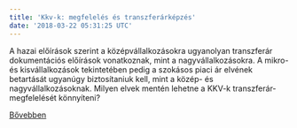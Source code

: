 ```yaml
---
title: 'Kkv-k: megfelelés és transzferárképzés'
date: '2018-03-22 05:31:25 UTC'
---
```


A hazai előírások szerint a középvállalkozásokra ugyanolyan transzferár dokumentációs előírások vonatkoznak, mint a nagyvállalkozásokra. A mikro- és kisvállalkozások tekintetében pedig a szokásos piaci ár elvének betartását ugyanúgy biztosítaniuk kell, mint a közép- és nagyvállalkozásoknak. Milyen elvek mentén lehetne a KKV-k transzferár-megfelelését könnyíteni?


[Bővebben](http://ift.tt/2GRaX21)
